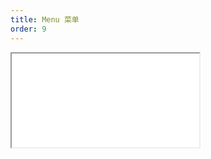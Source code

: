 ```yaml
---
title: Menu 菜单
order: 9
---
```


<Iframe src="//mc.fusion.design/demos/comp_groups/@alifd/next/menu?theme=@alifd/theme-2" />
